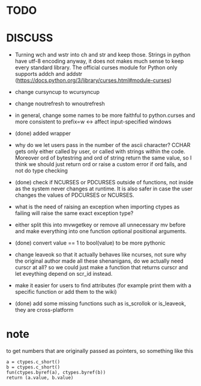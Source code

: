 # TODO

# DISCUSS

- Turning wch and wstr into ch and str and keep those. Strings in python have utf-8 encoding anyway, it does not makes much sense to keep every standard library. The official curses module for Python only supports addch and addstr (https://docs.python.org/3/library/curses.html#module-curses)

- change cursyncup to wcursyncup
- change noutrefresh to wnoutrefresh
- in general, change some names to be more faithful to python.curses and more consistent to prefix=w <-> affect input-specified windows

- (done) added wrapper

- why do we let users pass in the number of the ascii character? CCHAR gets only either called by user, or called with strings within the code. Moreover ord of bytestring and ord of string return the same value, so I think we should just return ord or raise a custom error if ord fails, and not do type checking

- (done) check if NCURSES or PDCURSES outside of functions, not inside as the system never changes at runtime. It is also safer in case the user changes the values of PDCURSES or NCURSES.
 
- what is the need of raising an exception when importing ctypes as failing will raise the same exact exception type?

- either split this into mvwgetkey or remove all unnecessary mv before and make everything into one function optional positional arguments.

- (done) convert value == 1 to bool(value) to be more pythonic

- change leaveok so that it actually behaves like ncurses, not sure why the original author made all these shenanigans, do we actually need curscr at all? so we could just make a function that returns curscr and let eveything depend on scr_id instead.

- make it easier for users to find attributes (for example print them with a specific function or add them to the wiki)

- (done) add some missing functions such as is_scrollok or is_leaveok, they are cross-platform

# note

to get numbers that are originally passed as pointers, so something like this

    a = ctypes.c_short()
    b = ctypes.c_short()
    fun(ctypes.byref(a), ctypes.byref(b))
    return (a.value, b.value)